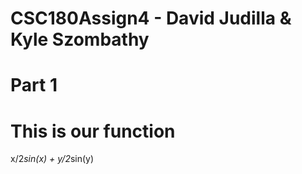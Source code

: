 # CSC180Assign4 - David Judilla & Kyle Szombathy
# Part 1

# This is our function
x/2*sin(x) +  y/2*sin(y)

